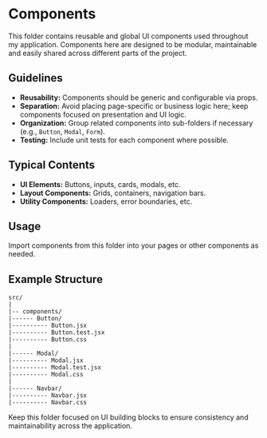 # Components

This folder contains reusable and global UI components used throughout my application. Components here are designed to be modular, maintainable and easily shared across different parts of the project.

## Guidelines

- **Reusability:** Components should be generic and configurable via props.
- **Separation:** Avoid placing page-specific or business logic here; keep components focused on presentation and UI logic.
- **Organization:** Group related components into sub-folders if necessary (e.g., `Button`, `Modal`, `Form`).
- **Testing:** Include unit tests for each component where possible.

## Typical Contents

- **UI Elements:** Buttons, inputs, cards, modals, etc.
- **Layout Components:** Grids, containers, navigation bars.
- **Utility Components:** Loaders, error boundaries, etc.

## Usage

Import components from this folder into your pages or other components as needed. 

## Example Structure

```
src/
|
|-- components/
|------ Button/
|---------- Button.jsx
|---------- Button.test.jsx
|---------- Button.css
|
|------ Modal/
|---------- Modal.jsx
|---------- Modal.test.jsx
|---------- Modal.css
|
|------ Navbar/
|---------- Navbar.jsx
|---------- Navbar.css
```

Keep this folder focused on UI building blocks to ensure consistency and maintainability across the application.